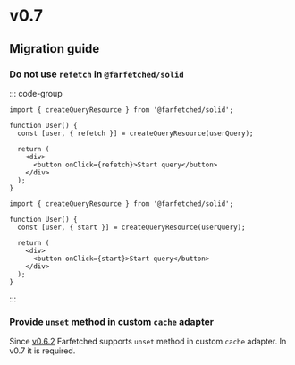 # v0.7

## Migration guide

### Do not use `refetch` in `@farfetched/solid`

::: code-group

```tsx [before]
import { createQueryResource } from '@farfetched/solid';

function User() {
  const [user, { refetch }] = createQueryResource(userQuery);

  return (
    <div>
      <button onClick={refetch}>Start query</button>
    </div>
  );
}
```

```tsx [after]
import { createQueryResource } from '@farfetched/solid';

function User() {
  const [user, { start }] = createQueryResource(userQuery);

  return (
    <div>
      <button onClick={start}>Start query</button>
    </div>
  );
}
```

:::

### Provide `unset` method in custom `cache` adapter

Since [v0.6.2](/releases/0-6.html#_0-6-2) Farfetched supports `unset` method in custom `cache` adapter. In v0.7 it is required.

<!--@include: ./0-7.changelog.md-->
